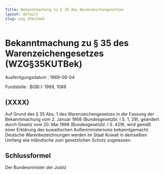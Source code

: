 ```yaml
---
Title: Bekanntmachung zu § 35 des Warenzeichengesetzes
layout: default
slug: wzg_35kutbek
---
```


# Bekanntmachung zu § 35 des Warenzeichengesetzes (WZG§35KUTBek)

Ausfertigungsdatum
:   1969-08-04

Fundstelle
:   BGBl I: 1969, 1088



## (XXXX)

Auf Grund des § 35 Abs. 1 des Warenzeichengesetzes in der Fassung der
Bekanntmachung vom 2. Januar 1968 (Bundesgesetzbl. I S. 1, 29),
geändert durch Gesetz vom 20. Mai 1968 (Bundesgesetzbl. I S. 429),
wird gemäß einer Erklärung des kuwaitischen Außenministeriums
bekanntgemacht:
Deutsche Warenbezeichnungen werden im Staat Kuwait in demselben Umfang
wie inländische zum gesetzlichen Schutz zugelassen.


## Schlussformel

Der Bundesminister der Justiz

